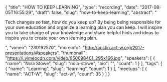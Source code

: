 {
  "title": "HOW TO KEEP LEARNING",
  "type": "recording",
  "date": "2017-08-05T16:55:29",
  "draft": false,
  "slug": "how-to-keep-learning",
  "abstract": "<p>Tech changes so fast, how do you keep up? By being being responsible for your own education and organize a learning plan you can keep. I will inspire you to take charge of your knowledge and share helpful hints and ideas to inspire you to create your own learning plan.</p>",
  "vimeo": "230192570",
  "moreinfo": "http://austin.act-w.org/2017-presentations/#speakers",
  "thumbnail": "https://i.vimeocdn.com/video/650698401_295x166.jpg",
  "speakers": [
    {
      "name": "Nola Stowe",
      "slug": "nola-stowe",
      "bio": "",
      "count": 1
    }
  ],
  "tags": [
    {
      "name": "Learning",
      "slug": "learning",
      "count": 1
    }
  ],
  "meetups": [
    {
      "name": "ACT-W",
      "slug": "act-w",
      "count": 35
    }
  ]
}